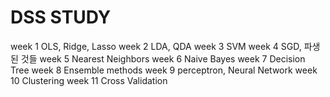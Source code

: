 # DSS STUDY

week 1 OLS, Ridge, Lasso
week 2 LDA, QDA
week 3 SVM
week 4 SGD, 파생된 것들
week 5 Nearest Neighbors
week 6 Naive Bayes
week 7 Decision Tree
week 8 Ensemble methods
week 9 perceptron, Neural Network
week 10 Clustering
week 11 Cross Validation
